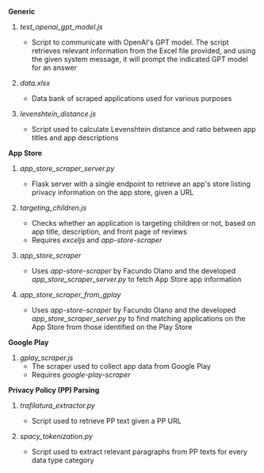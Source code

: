 **Generic**

1. *test_openai_gpt_model.js*
   * Script to communicate with OpenAI's GPT model. The script retrieves relevant information from the Excel file provided, and using the given system message, it will prompt the indicated GPT model for an answer
  
2. *data.xlsx*
   * Data bank of scraped applications used for various purposes

3. *levenshtein_distance.js*
   * Script used to calculate Levenshtein distance and ratio between app titles and app descriptions

**App Store**

1. *app_store_scraper_server.py*
   * Flask server with a single endpoint to retrieve an app's store listing privacy information on the app store, given a URL

2. *targeting_children.js*
   * Checks whether an application is targeting children or not, based on app title, description, and front page of reviews
   * Requires *exceljs* and *app-store-scraper*

3. *app_store_scraper*
   * Uses *app-store-scraper* by Facundo Olano and the developed *app_store_scraper_server.py* to fetch App Store app information

4. *app_store_scraper_from_gplay*
   * Uses *app-store-scraper* by Facundo Olano and the developed *app_store_scraper_server.py* to find matching applications on the App Store from those identified on the Play Store

**Google Play**

1. *gplay_scraper.js*
   * The scraper used to collect app data from Google Play
   * Requires *google-play-scraper*

**Privacy Policy (PP) Parsing**

1. *trafilatura_extractor.py*
   * Script used to retrieve PP text given a PP URL

2. *spacy_tokenization.py*
   * Script used to extract relevant paragraphs from PP texts for every data type category
